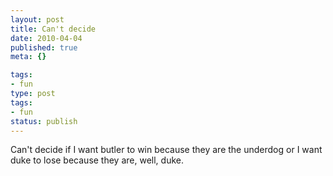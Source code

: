 ```yaml
---
layout: post
title: Can't decide
date: 2010-04-04
published: true
meta: {}

tags:
- fun
type: post
tags:
- fun
status: publish
---
```

Can't decide if I want butler to win because they are the underdog or I want duke to lose because they are, well, duke.
